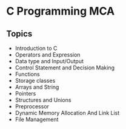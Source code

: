 # C Programming MCA
## Topics 

- Introduction to C
- Operators and Expression
- Data type and Input/Output
- Control Statement and Decision Making
- Functions
- Storage classes
- Arrays and String
- Pointers
- Structures and Unions
- Preprocessor
- Dynamic Memory Allocation And Link List 
- File Management 




